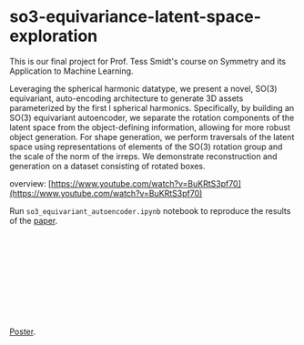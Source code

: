 # so3-equivariance-latent-space-exploration


This is our final project for Prof. Tess Smidt's course on Symmetry and its Application to Machine Learning.

Leveraging the spherical harmonic datatype, we present a novel, SO(3) equivariant, auto-encoding architecture to generate 3D assets parameterized by the first l spherical harmonics. Specifically, by building an SO(3) equivariant autoencoder, we separate the rotation components of the latent space from the object-defining information, allowing for more robust object generation. For shape generation, we perform traversals of the latent space using representations of elements of the SO(3) rotation group and the scale of the norm of the irreps. We demonstrate reconstruction and generation on a dataset consisting of rotated boxes.

overview: [https://www.youtube.com/watch?v=BuKRtS3pf70](https://www.youtube.com/watch?v=BuKRtS3pf70)

Run `so3_equivariant_autoencoder.ipynb` notebook to reproduce the results of the [paper](./final_report.pdf).


<object data="./poster.pdf" type="application/pdf" width="700px" height="700px">
    <embed src="./poster.pdf">
        <p><a href="./poster">Poster</a>.</p>
    </embed>
</object>
